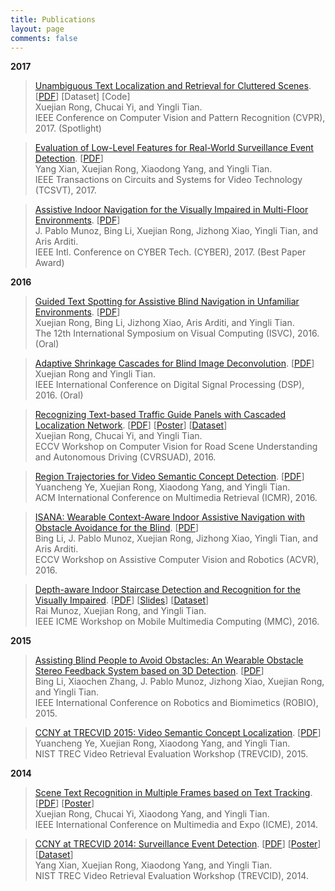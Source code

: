 ```yaml
---
title: Publications
layout: page
comments: false
---
```


**2017**

> [Unambiguous Text Localization and Retrieval for Cluttered Scenes](/publications/cvpr17.pdf).
[[PDF](/publications/cvpr17.pdf)]
[Dataset]
[Code]  
Xuejian Rong, Chucai Yi, and Yingli Tian.  
IEEE Conference on Computer Vision and Pattern Recognition (CVPR), 2017. (Spotlight)

> [Evaluation of Low-Level Features for Real-World Surveillance Event Detection](/publications/tcsvt16.pdf).
[[PDF](/publications/tcsvt16.pdf)]   
Yang Xian, Xuejian Rong, Xiaodong Yang, and Yingli Tian.  
IEEE Transactions on Circuits and Systems for Video Technology (TCSVT), 2017.

> [Assistive Indoor Navigation for the Visually Impaired in Multi-Floor Environments](/publications/cyber17.pdf).
[[PDF](/publications/cyber17.pdf)]  
J. Pablo Munoz, Bing Li, Xuejian Rong, Jizhong Xiao, Yingli Tian, and Aris Arditi.  
IEEE Intl. Conference on CYBER Tech. (CYBER), 2017. (Best Paper Award)

**2016**

> [Guided Text Spotting for Assistive Blind Navigation in Unfamiliar Environments](/publications/isvc16.pdf).
[[PDF](/publications/isvc16.pdf)]  
Xuejian Rong, Bing Li, Jizhong Xiao, Aris Arditi, and Yingli Tian.  
The 12th International Symposium on Visual Computing (ISVC), 2016. (Oral)


> [Adaptive Shrinkage Cascades for Blind Image Deconvolution](/publications/dsp16.pdf).
[[PDF](/publications/dsp16.pdf)]  
Xuejian Rong and Yingli Tian.  
IEEE International Conference on Digital Signal Processing (DSP), 2016. (Oral)


> [Recognizing Text-based Traffic Guide Panels with Cascaded Localization Network](/publications/rsuad16.pdf).
[[PDF](/publications/rsuad16.pdf)]
[[Poster](/publications/rsuad16_poster.pdf)]
[[Dataset](http://media-lab.ccny.cuny.edu/wordpress/Code/TGPT.zip)]  
Xuejian Rong, Chucai Yi, and Yingli Tian.  
ECCV Workshop on Computer Vision for Road Scene Understanding and Autonomous Driving (CVRSUAD), 2016.


> [Region Trajectories for Video Semantic Concept Detection](/publications/icmr16.pdf).
[[PDF](/publications/icmr16.pdf)]  
Yuancheng Ye, Xuejian Rong, Xiaodong Yang, and Yingli Tian.  
ACM International Conference on Multimedia Retrieval (ICMR), 2016.


> [ISANA: Wearable Context-Aware Indoor Assistive Navigation with Obstacle Avoidance for the Blind](/publications/acvr16.pdf).
[[PDF](/publications/acvr16.pdf)]  
Bing Li, J. Pablo Munoz, Xuejian Rong, Jizhong Xiao, Yingli Tian, and Aris Arditi.  
ECCV Workshop on Assistive Computer Vision and Robotics (ACVR), 2016.


> [Depth-aware Indoor Staircase Detection and Recognition for the Visually Impaired](/publications/mmc16.pdf).
[[PDF](/publications/mmc16.pdf)]
[[Slides](/publications/mmc16_poster.pdf)]
[[Dataset](http://media-lab.ccny.cuny.edu/wordpress/Code/Staircase.zip)]  
Rai Munoz, Xuejian Rong, and Yingli Tian.  
IEEE ICME Workshop on Mobile Multimedia Computing (MMC), 2016.


**2015**

> [Assisting Blind People to Avoid Obstacles: An Wearable Obstacle Stereo Feedback System based on 3D Detection](/publications/robio15.pdf).
[[PDF](/publications/robio15.pdf)]  
Bing Li, Xiaochen Zhang, J. Pablo Munoz, Jizhong Xiao, Xuejian Rong, and Yingli Tian.  
IEEE International Conference on Robotics and Biomimetics (ROBIO), 2015.


> [CCNY at TRECVID 2015: Video Semantic Concept Localization](/publications/trecvid15.pdf).
[[PDF](/publications/trecvid15.pdf)]  
Yuancheng Ye, Xuejian Rong, Xiaodong Yang, and Yingli Tian.  
NIST TREC Video Retrieval Evaluation Workshop (TREVCID), 2015.


**2014**

> [Scene Text Recognition in Multiple Frames based on Text Tracking](/publications/icme14.pdf).
[[PDF](/publications/icme14.pdf)]
[[Poster](/publications/icme14_poster.pdf)]  
Xuejian Rong, Chucai Yi, Xiaodong Yang, and Yingli Tian.  
IEEE International Conference on Multimedia and Expo (ICME), 2014.


> [CCNY at TRECVID 2014: Surveillance Event Detection](/publications/trecvid14.pdf).
[[PDF](/publications/trecvid14.pdf)]
[[Poster](/publications/trecvid14_poster.pdf)]
[[Dataset](http://media-lab.ccny.cuny.edu/wordpress/Code/CCD-Dataset.zip)]  
Yang Xian, Xuejian Rong, Xiaodong Yang, and Yingli Tian.  
NIST TREC Video Retrieval Evaluation Workshop (TREVCID), 2014.
